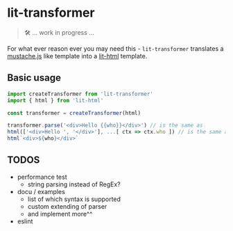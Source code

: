 # lit-transformer

> 🛠  ... work in progress ... 

For what ever reason ever you may need this - `lit-transformer` translates a [mustache.js](https://github.com/janl/mustache.js/) like template into a [lit-html](https://github.com/polymer/lit-html) template.

## Basic usage
```js
import createTransformer from 'lit-transformer'
import { html } from 'lit-html'

const transformer = createTransformer(html)

transformer.parse('<div>Hello {{who}}</div>') // is the same as
html(['<div>Hello ', '</div>'], ...[ ctx => ctx.who ]) // is the same as
html`<div>${who}</div>`
```

## TODOS
- performance test
    - string parsing instead of RegEx?
- docu / examples
    - list of which syntax is supported
    - custom extending of parser
    - and implement more^^
- eslint